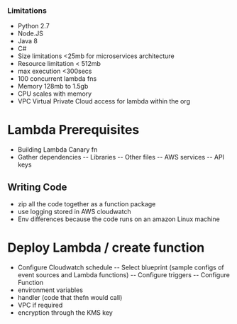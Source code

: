 
### Limitations 
- Python 2.7
- Node.JS
- Java 8
- C#
- Size limitations  <25mb for microservices architecture
- Resource limitation  < 512mb
- max execution  <300secs 
- 100 concurrent lambda fns
- Memory 128mb to 1.5gb
- CPU scales with memory
- VPC Virtual Private Cloud access for lambda within the org

# Lambda Prerequisites 
- Building Lambda Canary fn
- Gather dependencies
 -- Libraries 
 -- Other files
 -- AWS services 
 -- API keys
 
 ## Writing Code 
 - zip all the code together as a function package
 - use logging stored in AWS cloudwatch
 - Env differences because the code runs on an amazon Linux machine 
 
 # Deploy Lambda / create function
 - Configure Cloudwatch schedule
 -- Select blueprint (sample configs of event sources and Lambda functions)
 -- Configure triggers
 -- Configure Function 
- environment variables 
- handler (code that thefn would call)
- VPC if required 
- encryption through the KMS key
